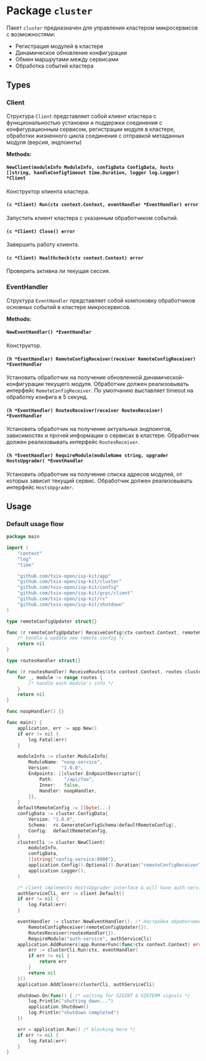 # Package `cluster`

Пакет `cluster` предназначен для управления кластером микросервисов с возможностями:

- Регистрация модулей в кластере
- Динамическое обновление конфигурации
- Обмен маршрутами между сервисами
- Обработка событий кластера

## Types

### Client

Структура `Client` представляет собой клиент кластера с функциональностью установки и поддержки соединения с
конфигурационным сервисом, регистрации модуля в кластере, обработки жизненного цикла соединения с отправкой метаданных
модуля (версия, эндпоинты)

**Methods:**

#### `NewClient(moduleInfo ModuleInfo, configData ConfigData, hosts []string, handleConfigTimeout time.Duration, logger log.Logger) *Client`

Конструктор клиента кластера.

#### `(c *Client) Run(ctx context.Context, eventHandler *EventHandler) error`

Запустить клиент кластера с указанным обработчиком событий.

#### `(c *Client) Close() error`

Завершить работу клиента.

#### `(c *Client) Healthcheck(ctx context.Context) error`

Проверить активна ли текущая сессия.

### EventHandler

Структура `EventHandler` представляет собой компоновку обработчиков основных событий в кластере микросервисов.

**Methods:**

#### `NewEventHandler() *EventHandler`

Конструктор.

#### `(h *EventHandler) RemoteConfigReceiver(receiver RemoteConfigReceiver) *EventHandler`

Установить обработчик на получение обновленной динамической-конфигурации текущего модуля. Обработчик должен реализовывать интерфейс `RemoteConfigReceiver`.
По умолчанию выставляет timeout на обработку конфига в 5 секунд.

#### `(h *EventHandler) RoutesReceiver(receiver RoutesReceiver) *EventHandler`

Установить обработчик на получение актуальных эндпоинтов, зависимостях и прочей информации о сервисах в кластере. Обработчик должен реализовывать интерфейс `RoutesReceiver`.

#### `(h *EventHandler) RequireModule(moduleName string, upgrader HostsUpgrader) *EventHandler`

Установить обработчик на получение списка адресов модулей, от которых зависит текущий сервис. Обработчик должен реализовывать интерфейс `HostsUpgrader`.

## Usage

### Default usage flow

```go
package main

import (
	"context"
	"log"
	"time"

	"github.com/txix-open/isp-kit/app"
	"github.com/txix-open/isp-kit/cluster"
	"github.com/txix-open/isp-kit/config"
	"github.com/txix-open/isp-kit/grpc/client"
	"github.com/txix-open/isp-kit/rc"
	"github.com/txix-open/isp-kit/shutdown"
)

type remoteConfigUpdater struct{}

func (r remoteConfigUpdater) ReceiveConfig(ctx context.Context, remoteConfig []byte) error {
	/* handle & update new remote config */
	return nil
}

type routesHandler struct{}

func (r routesHandler) ReceiveRoutes(ctx context.Context, routes cluster.RoutingConfig) error {
	for _, module := range routes {
		/* handle each module's info */
	}
	return nil
}

func noopHandler() {}

func main() {
	application, err := app.New()
	if err != nil {
		log.Fatal(err)
	}

	moduleInfo := cluster.ModuleInfo{
		ModuleName: "noop-service",
		Version:    "1.0.0",
		Endpoints: []cluster.EndpointDescriptor{{
			Path:    "/api/foo",
			Inner:   false,
			Handler: noopHandler,
		}},
	}
	defaultRemoteConfig := []byte{...}
	configData := cluster.ConfigData{
		Version: "1.0.0",
		Schema:  rc.GenerateConfigSchema(defaultRemoteConfig),
		Config:  defaultRemoteConfig,
	}
	clusterCli := cluster.NewClient(
		moduleInfo,
		configData,
		[]string{"config-service:8080"},
		application.Config().Optional().Duration("remoteConfigReceiverTimeout", 5*time.Second),
		application.Logger(),
	)

	/* client implements HostsUpgrader interface & will have auth-service's addresses */
	authServiceCli, err := client.Default()
	if err != nil {
		log.Fatal(err)
	}

	eventHandler := cluster.NewEventHandler(). /* Настройка обработчиков */
		RemoteConfigReceiver(remoteConfigUpdater{}).
		RoutesReceiver(routesHandler{}).
		RequireModule("auth-service", authServiceCli)
	application.AddRunners(app.RunnerFunc(func(ctx context.Context) error {
		err := clusterCli.Run(ctx, eventHandler)
		if err != nil {
			return err
		}
		return nil
	}))
	application.AddClosers(clusterCli, authServiceCli)

	shutdown.On(func() { /* waiting for SIGINT & SIGTERM signals */
		log.Println("shutting down...")
		application.Shutdown()
		log.Println("shutdown completed")
	})

	err = application.Run() /* blocking here */
	if err != nil {
		log.Fatal(err)
	}
}

```